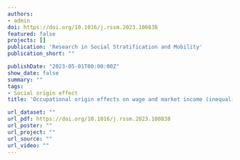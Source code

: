 ```yaml
---
authors:
- admin
doi: https://doi.org/10.1016/j.rssm.2023.100838
featured: false
projects: []
publication: 'Research in Social Stratification and Mobility'
publication_short: ""

publishDate: "2023-05-01T00:00:00Z"
show_date: false
summary: ""
tags: 
- Social origin effect
title: 'Occupational origin effects on wage and market income (inequality): The cases of Spain and Germany'

url_dataset: ""
url_pdf: https://doi.org/10.1016/j.rssm.2023.100838
url_poster: ""
url_project: ""
url_source: ""
url_video: ""
---
```




